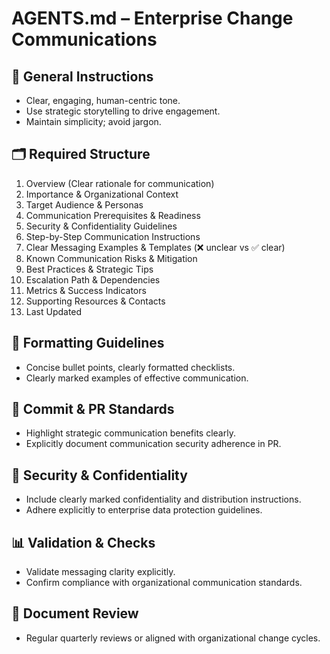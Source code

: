 # AGENTS.md – Enterprise Change Communications

## 📌 General Instructions
- Clear, engaging, human-centric tone.
- Use strategic storytelling to drive engagement.
- Maintain simplicity; avoid jargon.

## 🗂️ Required Structure
1. Overview (Clear rationale for communication)
2. Importance & Organizational Context
3. Target Audience & Personas
4. Communication Prerequisites & Readiness
5. Security & Confidentiality Guidelines
6. Step-by-Step Communication Instructions
7. Clear Messaging Examples & Templates (❌ unclear vs ✅ clear)
8. Known Communication Risks & Mitigation
9. Best Practices & Strategic Tips
10. Escalation Path & Dependencies
11. Metrics & Success Indicators
12. Supporting Resources & Contacts
13. Last Updated

## 🎯 Formatting Guidelines
- Concise bullet points, clearly formatted checklists.
- Clearly marked examples of effective communication.

## 🚩 Commit & PR Standards
- Highlight strategic communication benefits clearly.
- Explicitly document communication security adherence in PR.

## 🔐 Security & Confidentiality
- Include clearly marked confidentiality and distribution instructions.
- Adhere explicitly to enterprise data protection guidelines.

## 📊 Validation & Checks
- Validate messaging clarity explicitly.
- Confirm compliance with organizational communication standards.

## 🔄 Document Review
- Regular quarterly reviews or aligned with organizational change cycles.


